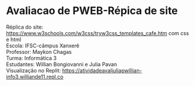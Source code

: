 # Avaliacao de PWEB-Répica de site
Réplica do site: https://www.w3schools.com/w3css/tryw3css_templates_cafe.htm com css e html                              
Escola: IFSC-câmpus Xanxerê                                         
Professor: Maykon Chagas                                       
Turma: Informática 3                          
Estudantes: Willian Bongiovanni e Julia Pavan                                    
Visualização no Replit: https://atividadeavaljuliapwillian-info3.williande11.repl.co
